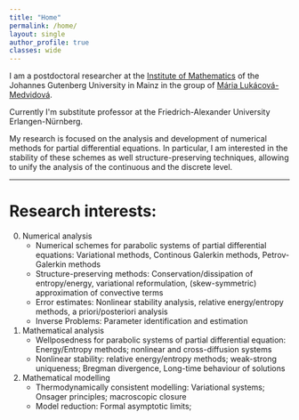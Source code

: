 ```yaml
---
title: "Home"
permalink: /home/
layout: single
author_profile: true
classes: wide
---
```


I am a postdoctoral researcher at the [Institute of Mathematics](https://www.mathematik.uni-mainz.de/) of the Johannes Gutenberg University in Mainz in the group of [Mária Lukácová-Medvidová](https://www.numerik.mathematik.uni-mainz.de/prof-dr-maria-lukacova-medvidova/).

Currently I'm substitute professor at the Friedrich-Alexander University Erlangen-Nürnberg.

My research is focused on the analysis and development of numerical methods for partial differential equations. 
In particular, I am interested in the stability of these schemes as well structure-preserving techniques, allowing to unify the analysis of the continuous and the discrete level.
* * *


Research interests:
==================
0. Numerical analysis
	+ Numerical schemes for parabolic systems of partial differential equations: Variational methods, Continous Galerkin methods, Petrov-Galerkin methods
	+ Structure-preserving methods: Conservation/dissipation of entropy/energy, variational reformulation, (skew-symmetric) approximation of convective terms
	+ Error estimates: Nonlinear stability analysis, relative energy/entropy methods, a priori/posteriori analysis
	+ Inverse Problems: Parameter identification and estimation
0. Mathematical analysis
	+ Wellposedness for parabolic systems of partial differential equation: Energy/Entropy methods; nonlinear and cross-diffusion systems
	+ Nonlinear stability: relative energy/entropy methods; weak-strong uniqueness; Bregman divergence, Long-time behaviour of solutions
0. Mathematical modelling
	+ Thermodynamically consistent modelling: Variational systems; Onsager principles; macroscopic closure 
	+ Model reduction: Formal asymptotic limits; 

